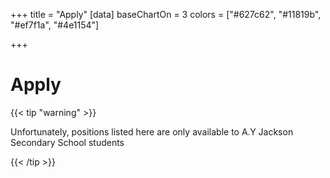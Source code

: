 +++
title = "Apply"
[data]
baseChartOn = 3
colors = ["#627c62", "#11819b", "#ef7f1a", "#4e1154"]

+++
# Apply

{{< tip "warning" >}}

Unfortunately, positions listed here are only available to A.Y Jackson Secondary School students

{{< /tip >}}